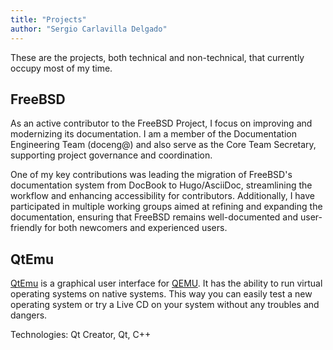 ```yaml
---
title: "Projects"
author: "Sergio Carlavilla Delgado"
---
```


These are the projects, both technical and non-technical, that currently occupy most of my time.

## FreeBSD

As an active contributor to the FreeBSD Project, I focus on improving and modernizing its documentation.
I am a member of the Documentation Engineering Team (doceng@) and also serve as the Core Team Secretary, supporting project governance and coordination.

One of my key contributions was leading the migration of FreeBSD's documentation system from DocBook to Hugo/AsciiDoc, streamlining the workflow and enhancing accessibility for contributors.
Additionally, I have participated in multiple working groups aimed at refining and expanding the documentation, ensuring that FreeBSD remains well-documented and user-friendly for both newcomers and experienced users.

## QtEmu

[QtEmu](https://gitlab.com/qtemu/gui) is a graphical user interface for [QEMU](https://www.qemu.org).
It has the ability to run virtual operating systems on native systems.
This way you can easily test a new operating system or try a Live CD on your system without any troubles and dangers.

Technologies: Qt Creator, Qt, C++
